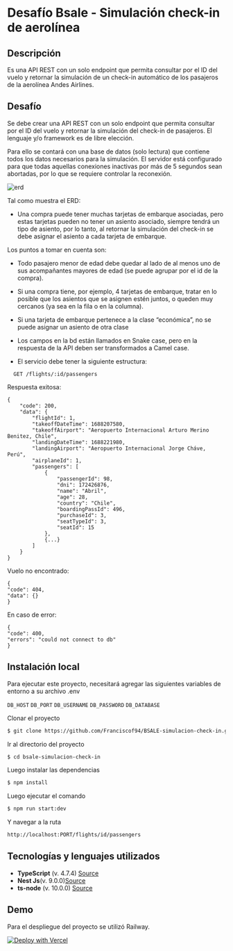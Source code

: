 # Desafío Bsale - Simulación check-in de aerolínea


## Descripción

Es una API REST con un solo endpoint que permita consultar por el ID del vuelo y retornar la simulación de un check-in automático de los pasajeros de la aerolínea Andes Airlines.

## Desafío

Se debe crear una API REST con un solo endpoint que permita consultar por el ID del vuelo y retornar la simulación del check-in de pasajeros. El lenguaje y/o framework es de libre elección.

Para ello se contará con una base de datos (solo lectura) que contiene todos los datos necesarios para la simulación. El servidor está configurado para que todas aquellas conexiones inactivas por más de 5 segundos sean abortadas, por lo que se requiere controlar la reconexión.

![erd](https://user-images.githubusercontent.com/61089189/228735639-08f7e264-8b2b-4c24-962d-c719dc37626f.png)

Tal como muestra el ERD:

* Una compra puede tener muchas tarjetas de embarque asociadas, pero estas tarjetas pueden no tener un asiento asociado, siempre tendrá un tipo de asiento, por lo tanto, al retornar la simulación del check-in se debe asignar el asiento a cada tarjeta de embarque.

Los puntos a tomar en cuenta son:

* Todo pasajero menor de edad debe quedar al lado de al menos uno de sus acompañantes mayores de edad (se puede agrupar por el id de la compra).

* Si una compra tiene, por ejemplo, 4 tarjetas de embarque, tratar en lo posible que los asientos que se asignen estén juntos, o queden muy cercanos (ya sea en la fila o en la columna).

* Si una tarjeta de embarque pertenece a la clase “económica”, no se puede asignar un asiento de otra clase

* Los campos en la bd están llamados en Snake case, pero en la respuesta de la API deben ser transformados a Camel case.

* El servicio debe tener la siguiente estructura:

```
  GET /flights/:id/passengers
```

Respuesta exitosa:

```
{
    "code": 200,
    "data": {
        "flightId": 1,
        "takeoffDateTime": 1688207580,
        "takeoffAirport": "Aeropuerto Internacional Arturo Merino Benitez, Chile",
        "landingDateTime": 1688221980,
        "landingAirport": "Aeropuerto Internacional Jorge Cháve, Perú",
        "airplaneId": 1,
        "passengers": [
            {
                "passengerId": 98,
                "dni": 172426876,
                "name": "Abril",
                "age": 28,
                "country": "Chile",
                "boardingPassId": 496,
                "purchaseId": 3,
                "seatTypeId": 3,
                "seatId": 15
            },
            {...}
        ]
    }
}
```

Vuelo no encontrado:

```
{
"code": 404,
"data": {}
}
```

En caso de error:

```
{
"code": 400,
"errors": "could not connect to db"
}

```

## Instalación local

Para ejecutar este proyecto, necesitará agregar las siguientes variables de entorno a su archivo .env

`DB_HOST`
`DB_PORT`
`DB_USERNAME`
`DB_PASSWORD`
`DB_DATABASE`

Clonar el proyecto

```bash
$ git clone https://github.com/Franciscof94/BSALE-simulacion-check-in.git
```

Ir al directorio del proyecto

```bash
$ cd bsale-simulacion-check-in
```

Luego instalar las dependencias

```bash
$ npm install
```

Luego ejecutar el comando

```bash
$ npm run start:dev
```

Y navegar a la ruta

```sh
http://localhost:PORT/flights/id/passengers
```

## Tecnologías y lenguajes utilizados

* **TypeScript** (v. 4.7.4) [Source](https://www.typescriptlang.org/docs/handbook/typescript-in-5-minutes.html)
* **Nest Js**(v. 9.0.0)[Source](https://nestjs.com)
* **ts-node**  (v. 10.0.0) [Source](https://www.npmjs.com/package/ts-node)


## Demo
Para el despliegue del proyecto se utilizó Railway.

[![Deploy with Vercel](https://railway.app/)](https://bsale-simulacion-check-in-production.up.railway.app/flights/1/passengers)

